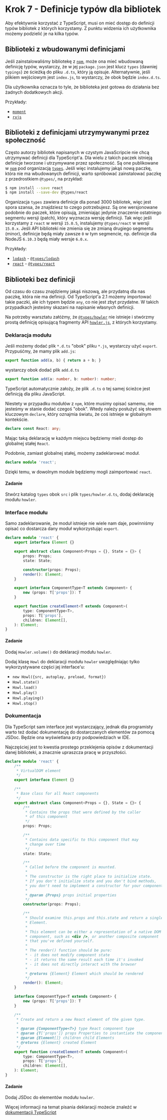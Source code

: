 # Krok 7 - Definicje typów dla bibliotek

Aby efektywnie korzystać z TypeScript, musi on mieć dostęp do definicji
typów bibliotek z których korzystamy. Z punktu widzenia ich użytkownika
możemy podzielić je na kilka typów.

## Biblioteki z wbudowanymi definicjami

Jeśli zainstalowaliśmy bibliotekę z [`npm`][npm], może ona mieć wbudowaną 
definicję typów, wystarczy, że w jej `package.json` jest klucz `types`
(dawniej `typings`) ze ścieżką do pliku `.d.ts`, który ją opisuje.
Alternatywnie, jeśli plikiem wejściowym jest `index.js`, to wystarczy,
że obok będzie `index.d.ts`.

Dla użytkownika oznacza to tyle, że biblioteka jest gotowa do działania
bez żadnych dodatkowych akcji.

Przykłady:

- [`moment`][moment]
- [`rxjs`][rxjs]

## Biblioteki z definicjami utrzymywanymi przez społeczność

Często autorzy bibliotek napisanych w czystym JavaScripcie nie chcą
utrzymywać definicji dla TypeScript'a. Dla wielu z takich paczek
istnieją definicje tworzone i utrzymywane przez społeczność. Są one
publikowane w [`npm`][npm] pod organizacją [`types`][types]. 
Jeśli więc instalujemy jakąś nową paczkę, która nie ma wbudowanych 
definicji, warto spróbować zainstalować paczkę z przedrostkiem 
`@types/`, na przykład:

```sh
$ npm install --save react
$ npm install --save-dev @types/react
```

Organizacja `types` zawiera definicje dla ponad 3000 bibliotek, więc
jest spora szansa, że znajdziesz to czego potrzebujesz. 
Są one wersjonowane podobnie do paczek, które opisują, zmieniając 
jedynie znaczenie ostatniego segmentu wersji (patch), który wyznacza 
wersję definicji. Tak więc jeśli korzystamy z `react` w wersji `15.0.5`, 
instalujemy `@types/react` w wersji `15.0.x`. Jeśli API biblioteki
nie zmienia się ze zmianą drugiego segmentu (minor), definicje będą
miały zawsze `0` w tym segmencie, np. definicje dla NodeJS `6.10.3`
będą miały wersje `6.0.x`.

Przykłady:

- [`lodash`][lodash] - [`@types/lodash`][@types/lodash]
- [`react`][react] - [`@types/react`][@types/react]

## Biblioteki bez definicji

Od czasu do czasu znajdziemy jakąś niszową, ale przydatną dla nas paczkę,
która nie ma definicji. Od TypeScript'a 2.1 możemy importować takie
paczki, ale ich typem będzie `any`, co nie jest zbyt przydatne.
W takich przypadkach jesteśmy skazani na napisanie własnych definicji.

Na potrzeby warsztatu załóżmy, że [`@types/howler`][@types/howler] 
nie istnieje i stwórzmy prostą definicję opisującą fragmenty API
[`howler.js`][howler], z których korzystamy.

### Deklaracja modułu

Jeśli możemy dodać plik `*.d.ts` "obok" pliku `*.js`, wystarczy 
użyć `export`. Przypuśćmy, że mamy plik `add.js`:

```js
export function add(a, b) { return a + b; }
```

wystarczy obok dodać plik `add.d.ts`

```ts
export function add(a: number, b: number): number;
```

TypeScript automatycznie założy, że plik `.d.ts` o tej samej ścieżce
jest definicją dla pliku JavaScript.

Niestety w przypadku modułów z `npm`, które musimy opisać samemu, 
nie jesteśmy w stanie dodać czegoś "obok". Wtedy należy posłużyć się 
słowem kluczowym `declare`, który oznajmia światu, że coś istnieje
w globalnym kontekście.

```ts
declare const React: any;
```

Mając taką deklarację w każdym miejscu będziemy mieli dostęp do globalnej
stałej `React`.

Podobnie, zamiast globalnej stałej, możemy zadeklarować moduł.

```ts
declare module 'react';
```

Dzięki temu, w dowolnym module będziemy mogli zaimportować `react`.

#### Zadanie

Stwórz katalog `types` obok `src` i plik `types/howler.d.ts`, dodaj deklarację modułu `howler`.

### Interface modułu

Samo zadeklarowanie, że moduł istnieje nie wiele nam daje, powinniśmy
opisać co dostarcza dany moduł wykorzystując `export`.

```ts
declare module 'react' {
    export interface Element {}

    export abstract class Component<Props = {}, State = {}> {
        props: Props;
        state: State;

        constructor(props: Props);
        render(): Element;
    }

    export interface ComponentType<T extends Component> {
        new (props: T['props']): T
    }

    export function createElement<T extends Component>(
        type: ComponentType<T>,
        props: T['props'],
        children: Element[],
    ): Element;
}
```

#### Zadanie

Dodaj `Howler.volume()` do deklaracji modułu `howler`.

Dodaj klasę `Howl` do deklaracji modułu `howler` uwzględniając tylko
wykorzystywane części jej interface'u:

- `new Howl({src, autoplay, preload, format})`
- `Howl.state()`
- `Howl.load()`
- `Howl.play()`
- `Howl.playing()`
- `Howl.stop()`

### Dokumentacja

Dla TypeScript sam interface jest wystarczający, jednak dla programisty
warto też dodać dokumentację do dostarczanych elementów za pomocą
JSDoc. Będzie ona wyświetlana przy podpowiedziach w IDE. 

Najczęściej jest to kwestia prostego przeklejenia opisów z dokumentacji 
danej biblioteki, a znacznie upraszcza pracę w przyszłości.

```ts
declare module 'react' {
    /**
     * VirtualDOM element
     */
    export interface Element {}

    /**
     * Base class for all React components
     */
    export abstract class Component<Props = {}, State = {}> {
        /**
         * Contains the props that were defined by the caller 
         * of this component
         */
        props: Props;

        /**
         * Contains data specific to this component that may 
         * change over time
         */
        state: State;

        /**
         * Called before the component is mounted.
         * 
         * The constructor is the right place to initialize state. 
         * If you don't initialize state and you don't bind methods, 
         * you don't need to implement a constructor for your component.
         * 
         * @param {Props} props initial properties
         */
        constructor(props: Props);

        /**
         * Should examine this.props and this.state and return a single 
         * Element. 
         * 
         * This element can be either a representation of a native DOM 
         * component, such as <div />, or another composite component 
         * that you've defined yourself.
         * 
         * The render() function should be pure:
         * - it does not modify component state
         * - it returns the same result each time it's invoked
         * - it does not directly interact with the browser
         * 
         * @returns {Element} Element which should be rendered
         */
        render(): Element;
    }

    interface ComponentType<T extends Component> {
        new (props: T['props']): T
    }

    /**
     * Create and return a new React element of the given type. 
     * 
     * @param {ComponentType<T>} type React component type
     * @param {T['props']} props Properties to instantiate the component with
     * @param {Element[]} children child Elements
     * @returns {Element} created Element
     */
    export function createElement<T extends Component>(
        type: ComponentType<T>,
        props: T['props'],
        children: Element[],
    ): Element;
}
```

#### Zadanie

Dodaj JSDoc do elementów modułu `howler`.


Więcej informacji na temat pisania deklaracji możecie znaleźć 
w [dokumentacji TypeScript][.d.ts authoring guide]


[npm]: https://www.npmjs.com/
[types]: https://www.npmjs.com/~types
[rxjs]: https://www.npmjs.com/package/rxjs
[moment]: https://www.npmjs.com/package/moment
[react]: https://www.npmjs.com/package/react
[@types/react]: https://www.npmjs.com/package/@types/react
[lodash]: https://www.npmjs.com/package/lodash
[@types/lodash]: https://www.npmjs.com/package/@types/lodash
[howler]: https://www.npmjs.com/package/howler
[@types/howler]: https://www.npmjs.com/package/@types/howler
[glob patterns]: https://github.com/isaacs/node-glob#glob-primer
[.d.ts authoring guide]: https://www.typescriptlang.org/docs/handbook/declaration-files/introduction.html
